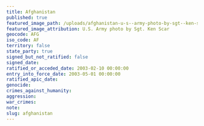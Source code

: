 ```yaml
---
title: Afghanistan
published: true
featured_image_path: /uploads/afghanistan-u-s--army-photo-by-sgt--ken-scar-4.jpg
featured_image_attribution: U.S. Army photo by Sgt. Ken Scar
geocode: AFG
iso_code: AF
territory: false
state_party: true
signed_but_not_ratified: false
signed_date:
ratified_or_acceded_date: 2003-02-10 00:00:00
entry_into_force_date: 2003-05-01 00:00:00
ratified_apic_date:
genocide:
crimes_against_humanity:
aggression:
war_crimes:
note:
slug: afghanistan
---
```


